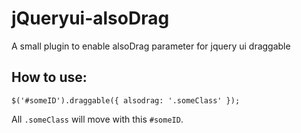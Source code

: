 # jQueryui-alsoDrag
A small plugin to enable alsoDrag parameter for jquery ui draggable

## How to use:
`$('#someID').draggable({
  alsodrag: '.someClass'
  });`

All `.someClass` will move with this `#someID`.
